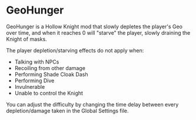 # GeoHunger

GeoHunger is a Hollow Knight mod that slowly depletes the player's Geo over time, and when it reaches 0 will "starve" the player, slowly draining the Knight of masks.

The player depletion/starving effects do not apply when:
- Talking with NPCs
- Recoiling from other damage
- Performing Shade Cloak Dash
- Performing Dive
- Invulnerable
- Unable to control the Knight

You can adjust the difficulty by changing the time delay between every depletion/damage taken in the Global Settings file.

